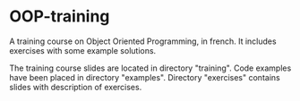 # OOP-training
A training course on Object Oriented Programming, in french. It includes exercises with some example solutions.

The training course slides are located in directory "training".
Code examples have been placed in directory "examples".
Directory "exercises" contains slides with description of exercises.

